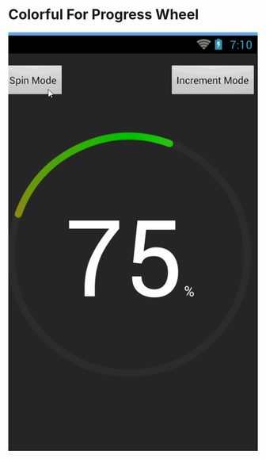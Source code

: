 Colorful For Progress Wheel
=============


![Sample Image](https://github.com/Jinbangzhu/ProgressWheel/raw/master/sample.gif "An example implementation")

